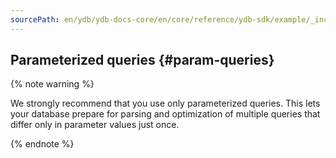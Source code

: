 ```yaml
---
sourcePath: en/ydb/ydb-docs-core/en/core/reference/ydb-sdk/example/_includes/steps/06_param_queries.md
---
```

## Parameterized queries {#param-queries}

{% note warning %}

We strongly recommend that you use only parameterized queries. This lets your database prepare for parsing and optimization of multiple queries that differ only in parameter values just once.

{% endnote %}
